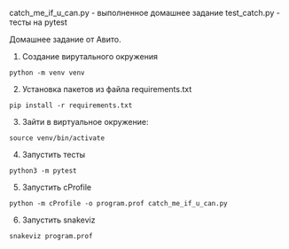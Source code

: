 catch_me_if_u_can.py - выполненное домашнее задание
test_catch.py - тесты на pytest

Домашнее задание от Авито.

1. Создание вирутального окружения
```
python -m venv venv
```
2. Установка пакетов из файла requirements.txt
```
pip install -r requirements.txt
```
3. Зайти в виртуальное окружение:
```
source venv/bin/activate
```
4. Запустить тесты
```
python3 -m pytest
```
5. Запустить cProfile
```
python -m cProfile -o program.prof catch_me_if_u_can.py
```
6. Запустить snakeviz
```
snakeviz program.prof
```
